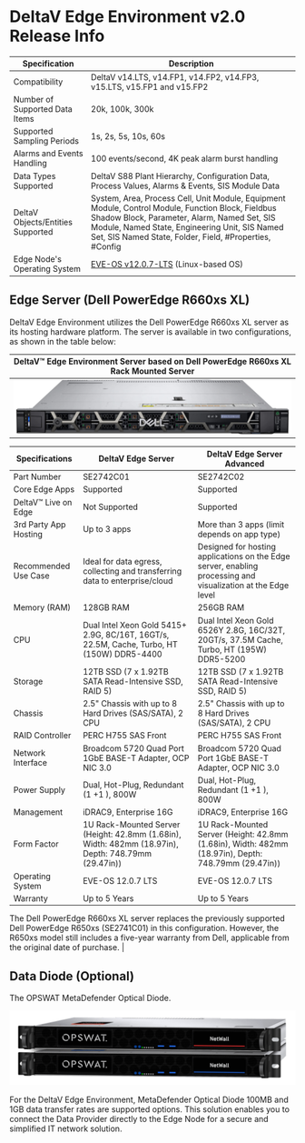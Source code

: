 
# DeltaV Edge Environment v2.0 Release Info


|Specification|Description|
|---|---|
| Compatibility | DeltaV v14.LTS, v14.FP1, v14.FP2, v14.FP3, v15.LTS, v15.FP1 and v15.FP2 |
| Number of Supported Data Items | 20k, 100k, 300k |
| Supported Sampling Periods | 1s, 2s, 5s, 10s, 60s |
| Alarms and Events Handling | 100 events/second, 4K peak alarm burst handling |
| Data Types Supported | DeltaV S88 Plant Hierarchy, Configuration Data, Process Values, Alarms & Events, SIS Module Data |
| DeltaV Objects/Entities Supported | System, Area, Process Cell, Unit Module, Equipment Module, Control Module, Function Block, Fieldbus Shadow Block, Parameter, Alarm, Named Set, SIS Module, Named State, Engineering Unit, SIS Named Set, SIS Named State, Folder, Field, #Properties, #Config |
| Edge Node's Operating System | [EVE-OS v12.0.7-LTS](https://github.com/EmersonDeltaV/lf-edge-eve) (Linux-based OS)|



## Edge Server (Dell PowerEdge R660xs XL)

DeltaV Edge Environment utilizes the Dell PowerEdge R660xs XL server as its hosting hardware platform. The server is available in two configurations, as shown in the table below:

| DeltaV™ Edge Environment Server based on Dell PowerEdge R660xs XL Rack Mounted Server |
| --- |
| ![Dell PowerEdge R660xs XL](images/edge-server.png) |

| Specifications | DeltaV Edge Server | DeltaV Edge Server Advanced |
| --- | --- | --- |
| Part Number | SE2742C01 | SE2742C02 |
| Core Edge Apps | Supported | Supported |
| DeltaV™ Live on Edge | Not Supported | Supported |
| 3rd Party App Hosting | Up to 3 apps | More than 3 apps (limit depends on app type) |
| Recommended Use Case | Ideal for data egress, collecting and transferring data to enterprise/cloud | Designed for hosting applications on the Edge server, enabling processing and visualization at the Edge level |
| Memory (RAM) | 128GB RAM | 256GB RAM |
| CPU | Dual Intel Xeon Gold 5415+ 2.9G, 8C/16T, 16GT/s, 22.5M, Cache, Turbo, HT (150W) DDR5-4400 | Dual Intel Xeon Gold 6526Y 2.8G, 16C/32T, 20GT/s, 37.5M Cache, Turbo, HT (195W) DDR5-5200 |
| Storage | 12TB SSD (7 x 1.92TB SATA Read-Intensive SSD, RAID 5) | 12TB SSD (7 x 1.92TB SATA Read-Intensive SSD, RAID 5) |
| Chassis | 2.5" Chassis with up to 8 Hard Drives (SAS/SATA), 2 CPU | 2.5" Chassis with up to 8 Hard Drives (SAS/SATA), 2 CPU |
| RAID Controller | PERC H755 SAS Front | PERC H755 SAS Front |
| Network Interface | Broadcom 5720 Quad Port 1GbE BASE-T Adapter, OCP NIC 3.0 | Broadcom 5720 Quad Port 1GbE BASE-T Adapter, OCP NIC 3.0 |
| Power Supply | Dual, Hot-Plug, Redundant (1 +1 ), 800W | Dual, Hot-Plug, Redundant (1 +1 ), 800W |
| Management | iDRAC9, Enterprise 16G | iDRAC9, Enterprise 16G |
| Form Factor | 1U Rack-Mounted Server (Height: 42.8mm (1.68in), Width: 482mm (18.97in), Depth: 748.79mm (29.47in)) | 1U Rack-Mounted Server (Height: 42.8mm (1.68in), Width: 482mm (18.97in), Depth: 748.79mm (29.47in)) |
| Operating System | EVE-OS 12.0.7 LTS | EVE-OS 12.0.7 LTS |
| Warranty | Up to 5 Years | Up to 5 Years |

The Dell PowerEdge R660xs XL server replaces the previously supported Dell PowerEdge R650xs (SE2741C01) in this configuration. However, the R650xs model still includes a five-year warranty from Dell, applicable from the original date of purchase.
                                                                     |

## Data Diode	(Optional)

The OPSWAT MetaDefender Optical Diode. 
 
<img src="images/opswat-data-diode.png" width=750>

For the DeltaV Edge Environment, MetaDefender Optical Diode 100MB and 1GB data transfer rates are supported options. This solution enables you to connect the Data Provider directly to the Edge Node for a secure and simplified IT network solution.





